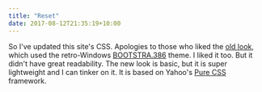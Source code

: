 ```yaml
---
title: "Reset"
date: 2017-08-12T21:35:19+10:00
---
```


So I've updated this site's CSS. Apologies to those who liked the [old look](https://web.archive.org/web/20170715074712/https://www.itforarchivists.com/siegfried), which used the retro-Windows [BOOTSTRA.386](https://github.com/kristopolous/BOOTSTRA.386) theme. I liked it too. But it didn't have great readability. The new look is basic, but it is super lightweight and I can tinker on it. It is based on Yahoo's [Pure CSS](https://purecss.io/) framework. 